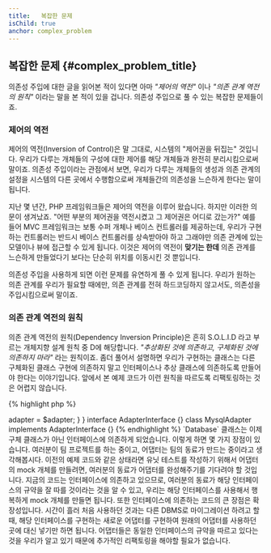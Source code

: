 ```yaml
---
title:   복잡한 문제
isChild: true
anchor: complex_problem
---
```


## 복잡한 문제 {#complex_problem_title}

의존성 주입에 대한 글을 읽어본 적이 있다면 아마 *"제어의 역전"* 이나 *"의존 관계 역전의 원칙"* 이라는 말을 본 적이 있을 겁니다. 의존성 주입으로 풀 수 있는 복잡한 문제들이죠.

### 제어의 역전

제어의 역전(Inversion of Control)은 말 그대로, 시스템의 "제어권을 뒤집는" 것입니다. 우리가 다루는 개체들의 구성에 대한 제어를 해당 개체들과 완전히 분리시킴으로써 말이죠. 
의존성 주입이라는 관점에서 보면, 우리가 다루는 개체들의 생성과 의존 관계의 설정을 시스템의 다른 곳에서 수행함으로써 개체들간의 의존성을 느슨하게 한다는 말이 됩니다.

지난 몇 년간, PHP 프레임워크들은 제어의 역전을 이루어 왔습니다. 하지만 이러한 의문이 생겨났죠. "어떤 부분의 제어권을 역전시켰고 그 제어권은 어디로 갔는가?"
예를 들어 MVC 프레임워크는 보통 수퍼 개체나 베이스 컨트롤러를 제공하는데, 우리가 구현하는 컨트롤러는 반드시 베이스 컨트롤러를 상속받아야 하고 그래야만 의존 관계에 있는 모델이나 뷰에 접근할 수 있게 됩니다. 이것은 제어의 역전이 **맞기는 한데** 의존 관계를 느슨하게 만들었다기 보다는 단순히 위치를 이동시킨 것 뿐입니다.

의존성 주입을 사용하게 되면 이런 문제를 유연하게 풀 수 있게 됩니다. 우리가 원하는 의존 관계를 우리가 필요할 때에만, 의존 관계를 전혀 하드코딩하지 않고서도, 의존성을 주입시킴으로써 말이죠.

### 의존 관계 역전의 원칙

의존 관계 역전의 원칙(Dependency Inversion Principle)은 흔히 S.O.L.I.D 라고 
부르는 개체지향 설계 원칙 중 D에 해당합니다. *"추상화된 것에 의존하고, 구체화된 것에 의존하지 마라"*
라는 원칙이죠. 좀더 풀어서 설명하면 우리가 구현하는 클래스는 다른 구체화된 클래스 구현에 의존하지 말고
인터페이스나 추상 클래스에 의존하도록 만들어야 한다는 이야기입니다. 앞에서 본 예제 코드가 
이런 원칙을 따르도록 리팩토링하는 것은 어렵지 않습니다.

{% highlight php %}
<?php
namespace Database;

class Database
{
    protected $adapter;

    public function __construct(AdapterInterface $adapter)
    {
        $this->adapter = $adapter;
    }
}

interface AdapterInterface {}

class MysqlAdapter implements AdapterInterface {}
{% endhighlight %}

`Database` 클래스는 이제 구체 클래스가 아닌 인터페이스에 의존하게 되었습니다. 
이렇게 하면 몇 가지 장점이 있습니다.

여러분이 팀 프로젝트를 하는 중이고, 어댑터는 팀의 동료가 만드는 중이라고 생각해봅시다.
이전의 예제 코드와 같은 상태라면 유닛 테스트를 작성하기 위해서 어댑터의 mock 개체를
만들려면, 여러분의 동료가 어댑터를 완성해주기를 기다려야 할 것입니다.
지금의 코드는 인터페이스에 의존하고 있으므로, 여러분의 동료가 해당 인터페이스의
규약을 잘 따를 것이라는 것을 알 수 있고, 우리는 해당 인터페이스를 사용해서 행복하게
mock 개체를 만들면 됩니다.

또한 인터페이스에 의존하는 코드의 큰 장점은 확장성입니다. 시간이 흘러 처음 사용하던 
것과는 다른 DBMS로 마이그레이션 하려고 할 때, 해당 인터페이스를 구현하는 새로운
어댑터를 구현하여 원래의 어댑터를 사용하던 곳에 대신 넣기만 하면 됩니다.
어댑터들은 동일한 인터페이스의 규약을 따르고 있다는 것을 우리가 알고 있기 때문에
추가적인 리팩토링을 해야할 필요가 없습니다.
